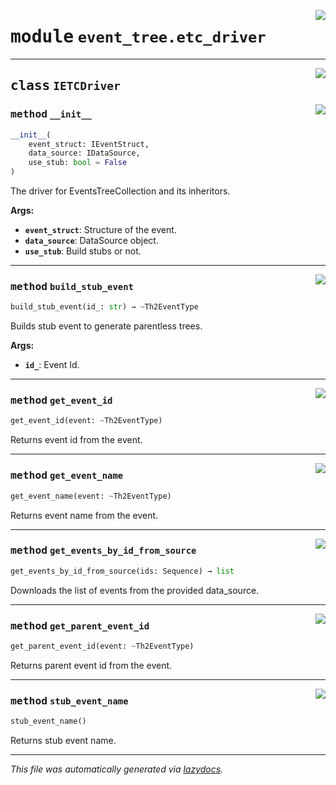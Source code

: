<!-- markdownlint-disable -->

<a href="../../th2_data_services/event_tree/etc_driver.py#L0"><img align="right" style="float:right;" src="https://img.shields.io/badge/-source-cccccc?style=flat-square"></a>

# <kbd>module</kbd> `event_tree.etc_driver`






---

<a href="../../th2_data_services/event_tree/etc_driver.py#L22"><img align="right" style="float:right;" src="https://img.shields.io/badge/-source-cccccc?style=flat-square"></a>

## <kbd>class</kbd> `IETCDriver`




<a href="../../th2_data_services/event_tree/etc_driver.py#L23"><img align="right" style="float:right;" src="https://img.shields.io/badge/-source-cccccc?style=flat-square"></a>

### <kbd>method</kbd> `__init__`

```python
__init__(
    event_struct: IEventStruct,
    data_source: IDataSource,
    use_stub: bool = False
)
```

The driver for EventsTreeCollection and its inheritors. 



**Args:**
 
 - <b>`event_struct`</b>:  Structure of the event. 
 - <b>`data_source`</b>:  DataSource object. 
 - <b>`use_stub`</b>:  Build stubs or not. 




---

<a href="../../th2_data_services/event_tree/etc_driver.py#L40"><img align="right" style="float:right;" src="https://img.shields.io/badge/-source-cccccc?style=flat-square"></a>

### <kbd>method</kbd> `build_stub_event`

```python
build_stub_event(id_: str) → ~Th2EventType
```

Builds stub event to generate parentless trees. 



**Args:**
 
 - <b>`id_`</b>:  Event Id. 

---

<a href="../../th2_data_services/event_tree/etc_driver.py#L52"><img align="right" style="float:right;" src="https://img.shields.io/badge/-source-cccccc?style=flat-square"></a>

### <kbd>method</kbd> `get_event_id`

```python
get_event_id(event: ~Th2EventType)
```

Returns event id from the event. 

---

<a href="../../th2_data_services/event_tree/etc_driver.py#L56"><img align="right" style="float:right;" src="https://img.shields.io/badge/-source-cccccc?style=flat-square"></a>

### <kbd>method</kbd> `get_event_name`

```python
get_event_name(event: ~Th2EventType)
```

Returns event name from the event. 

---

<a href="../../th2_data_services/event_tree/etc_driver.py#L60"><img align="right" style="float:right;" src="https://img.shields.io/badge/-source-cccccc?style=flat-square"></a>

### <kbd>method</kbd> `get_events_by_id_from_source`

```python
get_events_by_id_from_source(ids: Sequence) → list
```

Downloads the list of events from the provided data_source. 

---

<a href="../../th2_data_services/event_tree/etc_driver.py#L48"><img align="right" style="float:right;" src="https://img.shields.io/badge/-source-cccccc?style=flat-square"></a>

### <kbd>method</kbd> `get_parent_event_id`

```python
get_parent_event_id(event: ~Th2EventType)
```

Returns parent event id from the event. 

---

<a href="../../th2_data_services/event_tree/etc_driver.py#L64"><img align="right" style="float:right;" src="https://img.shields.io/badge/-source-cccccc?style=flat-square"></a>

### <kbd>method</kbd> `stub_event_name`

```python
stub_event_name()
```

Returns stub event name. 




---

_This file was automatically generated via [lazydocs](https://github.com/ml-tooling/lazydocs)._
